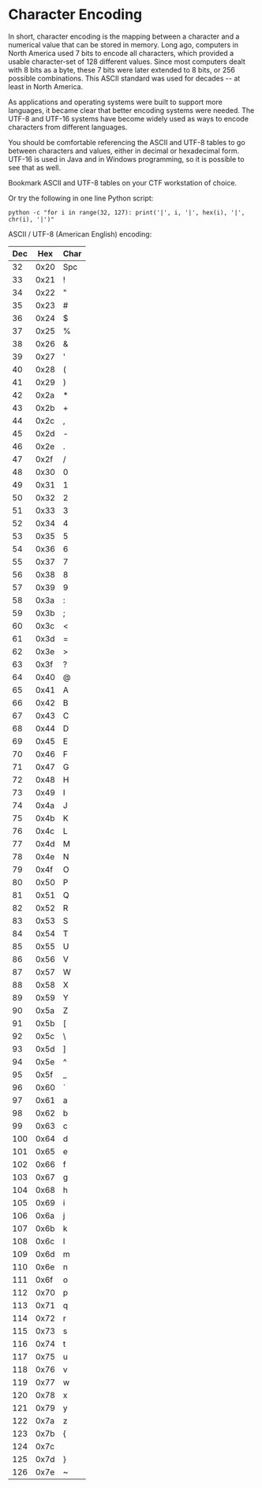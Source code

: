 # Character Encoding

In short, character encoding is the mapping between a character and a numerical value that can be stored in memory. Long ago, computers in North America used 7 bits to encode all characters, which provided a usable character-set of 128 different values. Since most computers dealt with 8 bits as a byte, these 7 bits were later extended to 8 bits, or 256 possible combinations. This ASCII standard was used for decades -- at least in North America.

As applications and operating systems were built to support more languages, it became clear that better encoding systems were needed. The UTF-8 and UTF-16 systems have become widely used as ways to encode characters from different languages. 

You should be comfortable referencing the ASCII and UTF-8 tables to go between characters and values, either in decimal or hexadecimal form. UTF-16 is used in Java and in Windows programming, so it is possible to see that as well. 

Bookmark ASCII and UTF-8 tables on your CTF workstation of choice. 

Or try the following in one line Python script:

```
python -c "for i in range(32, 127): print('|', i, '|', hex(i), '|', chr(i), '|')"
```

ASCII / UTF-8 (American English) encoding:

| Dec | Hex | Char |
| --- | --- |--- |
| 32 | 0x20 | Spc |
| 33 | 0x21 | ! |
| 34 | 0x22 | " |
| 35 | 0x23 | # |
| 36 | 0x24 | $ |
| 37 | 0x25 | % |
| 38 | 0x26 | & |
| 39 | 0x27 | ' |
| 40 | 0x28 | ( |
| 41 | 0x29 | ) |
| 42 | 0x2a | * |
| 43 | 0x2b | + |
| 44 | 0x2c | , |
| 45 | 0x2d | - |
| 46 | 0x2e | . |
| 47 | 0x2f | / |
| 48 | 0x30 | 0 |
| 49 | 0x31 | 1 |
| 50 | 0x32 | 2 |
| 51 | 0x33 | 3 |
| 52 | 0x34 | 4 |
| 53 | 0x35 | 5 |
| 54 | 0x36 | 6 |
| 55 | 0x37 | 7 |
| 56 | 0x38 | 8 |
| 57 | 0x39 | 9 |
| 58 | 0x3a | : |
| 59 | 0x3b | ; |
| 60 | 0x3c | < |
| 61 | 0x3d | = |
| 62 | 0x3e | > |
| 63 | 0x3f | ? |
| 64 | 0x40 | @ |
| 65 | 0x41 | A |
| 66 | 0x42 | B |
| 67 | 0x43 | C |
| 68 | 0x44 | D |
| 69 | 0x45 | E |
| 70 | 0x46 | F |
| 71 | 0x47 | G |
| 72 | 0x48 | H |
| 73 | 0x49 | I |
| 74 | 0x4a | J |
| 75 | 0x4b | K |
| 76 | 0x4c | L |
| 77 | 0x4d | M |
| 78 | 0x4e | N |
| 79 | 0x4f | O |
| 80 | 0x50 | P |
| 81 | 0x51 | Q |
| 82 | 0x52 | R |
| 83 | 0x53 | S |
| 84 | 0x54 | T |
| 85 | 0x55 | U |
| 86 | 0x56 | V |
| 87 | 0x57 | W |
| 88 | 0x58 | X |
| 89 | 0x59 | Y |
| 90 | 0x5a | Z |
| 91 | 0x5b | [ |
| 92 | 0x5c | \ |
| 93 | 0x5d | ] |
| 94 | 0x5e | ^ |
| 95 | 0x5f | _ |
| 96 | 0x60 | ` |
| 97 | 0x61 | a |
| 98 | 0x62 | b |
| 99 | 0x63 | c |
| 100 | 0x64 | d |
| 101 | 0x65 | e |
| 102 | 0x66 | f |
| 103 | 0x67 | g |
| 104 | 0x68 | h |
| 105 | 0x69 | i |
| 106 | 0x6a | j |
| 107 | 0x6b | k |
| 108 | 0x6c | l |
| 109 | 0x6d | m |
| 110 | 0x6e | n |
| 111 | 0x6f | o |
| 112 | 0x70 | p |
| 113 | 0x71 | q |
| 114 | 0x72 | r |
| 115 | 0x73 | s |
| 116 | 0x74 | t |
| 117 | 0x75 | u |
| 118 | 0x76 | v |
| 119 | 0x77 | w |
| 120 | 0x78 | x |
| 121 | 0x79 | y |
| 122 | 0x7a | z |
| 123 | 0x7b | { |
| 124 | 0x7c | | |
| 125 | 0x7d | } |
| 126 | 0x7e | ~ |